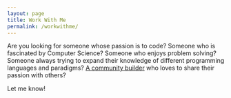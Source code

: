 ```yaml
---
layout: page
title: Work With Me
permalink: /workwithme/
---
```


Are you looking for someone whose passion is to code? Someone who is fascinated by Computer Science? Someone who enjoys problem solving? Someone always trying to expand their knowledge of different programming languages and paradigms? [A community builder](http://meetu.ps/c/2hnbb/pKWYM/f) who loves to share their passion with others?

Let me know!
